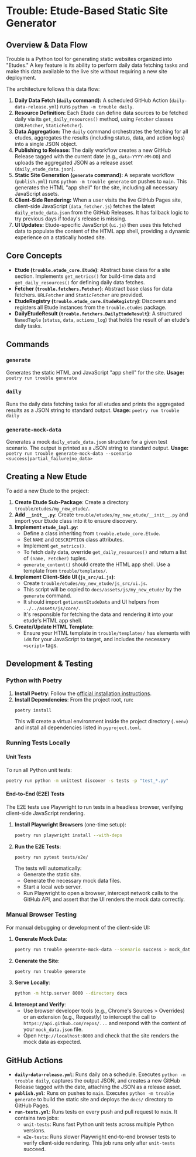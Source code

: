 # Trouble: Etude-Based Static Site Generator

## Overview & Data Flow

Trouble is a Python tool for generating static websites organized into "Etudes." A key feature is its ability to perform daily data fetching tasks and make this data available to the live site without requiring a new site deployment.

The architecture follows this data flow:
1.  **Daily Data Fetch (`daily` command):** A scheduled GitHub Action (`daily-data-release.yml`) runs `python -m trouble daily`.
2.  **Resource Definition:** Each Etude can define data sources to be fetched daily via its `get_daily_resources()` method, using `Fetcher` classes (`URLFetcher`, `StaticFetcher`).
3.  **Data Aggregation:** The `daily` command orchestrates the fetching for all etudes, aggregates the results (including status, data, and action logs) into a single JSON object.
4.  **Publishing to Release:** The daily workflow creates a new GitHub Release tagged with the current date (e.g., `data-YYYY-MM-DD`) and uploads the aggregated JSON as a release asset (`daily_etude_data.json`).
5.  **Static Site Generation (`generate` command):** A separate workflow (`publish.yml`) runs `python -m trouble generate` on pushes to `main`. This generates the HTML "app shell" for the site, including all necessary JavaScript assets.
6.  **Client-Side Rendering:** When a user visits the live GitHub Pages site, client-side JavaScript (`data_fetcher.js`) fetches the latest `daily_etude_data.json` from the GitHub Releases. It has fallback logic to try previous days if today's release is missing.
7.  **UI Updates:** Etude-specific JavaScript (`ui.js`) then uses this fetched data to populate the content of the HTML app shell, providing a dynamic experience on a statically hosted site.

## Core Concepts

*   **Etude (`trouble.etude_core.Etude`)**: Abstract base class for a site section. Implements `get_metrics()` for build-time data and `get_daily_resources()` for defining daily data fetches.
*   **Fetcher (`trouble.fetchers.Fetcher`)**: Abstract base class for data fetchers. `URLFetcher` and `StaticFetcher` are provided.
*   **EtudeRegistry (`trouble.etude_core.EtudeRegistry`)**: Discovers and registers all Etude instances from the `trouble.etudes` package.
*   **DailyEtudeResult (`trouble.fetchers.DailyEtudeResult`)**: A structured `NamedTuple` (`status`, `data`, `actions_log`) that holds the result of an etude's daily tasks.

## Commands

### `generate`
Generates the static HTML and JavaScript "app shell" for the site.
**Usage:** `poetry run trouble generate`

### `daily`
Runs the daily data fetching tasks for all etudes and prints the aggregated results as a JSON string to standard output.
**Usage:** `poetry run trouble daily`

### `generate-mock-data`
Generates a mock `daily_etude_data.json` structure for a given test scenario. The output is printed as a JSON string to standard output.
**Usage:** `poetry run trouble generate-mock-data --scenario <success|partial_failure|no_data>`

## Creating a New Etude

To add a new Etude to the project:

1.  **Create Etude Sub-Package**: Create a directory `trouble/etudes/my_new_etude/`.
2.  **Add `__init__.py`**: Create `trouble/etudes/my_new_etude/__init__.py` and import your Etude class into it to ensure discovery.
3.  **Implement `etude_impl.py`**:
    *   Define a class inheriting from `trouble.etude_core.Etude`.
    *   Set `NAME` and `DESCRIPTION` class attributes.
    *   Implement `get_metrics()`.
    *   To fetch daily data, override `get_daily_resources()` and return a list of `(name, Fetcher)` tuples.
    *   `generate_content()` should create the HTML app shell. Use a template from `trouble/templates/`.
4.  **Implement Client-Side UI (`js_src/ui.js`)**:
    *   Create `trouble/etudes/my_new_etude/js_src/ui.js`.
    *   This script will be copied to `docs/assets/js/my_new_etude/` by the `generate` command.
    *   It should import `getLatestEtudeData` and UI helpers from `../../assets/js/core/`.
    *   It's responsible for fetching the data and rendering it into your etude's HTML app shell.
5.  **Create/Update HTML Template**:
    *   Ensure your HTML template in `trouble/templates/` has elements with `id`s for your JavaScript to target, and includes the necessary `<script>` tags.

## Development & Testing

### Python with Poetry

1.  **Install Poetry**: Follow the [official installation instructions](https://python-poetry.org/docs/#installation).
2.  **Install Dependencies**: From the project root, run:
    ```bash
    poetry install
    ```
    This will create a virtual environment inside the project directory (`.venv`) and install all dependencies listed in `pyproject.toml`.

### Running Tests Locally

#### Unit Tests
To run all Python unit tests:
```bash
poetry run python -m unittest discover -s tests -p "test_*.py"
```

#### End-to-End (E2E) Tests
The E2E tests use Playwright to run tests in a headless browser, verifying client-side JavaScript rendering.

1.  **Install Playwright Browsers** (one-time setup):
    ```bash
    poetry run playwright install --with-deps
    ```
2.  **Run the E2E Tests**:
    ```bash
    poetry run pytest tests/e2e/
    ```
    The tests will automatically:
    *   Generate the static site.
    *   Generate the necessary mock data files.
    *   Start a local web server.
    *   Run Playwright to open a browser, intercept network calls to the GitHub API, and assert that the UI renders the mock data correctly.

### Manual Browser Testing
For manual debugging or development of the client-side UI:

1.  **Generate Mock Data**:
    ```bash
    poetry run trouble generate-mock-data --scenario success > mock_data.json
    ```
2.  **Generate the Site**:
    ```bash
    poetry run trouble generate
    ```
3.  **Serve Locally**:
    ```bash
    python -m http.server 8000 --directory docs
    ```
4.  **Intercept and Verify**:
    *   Use browser developer tools (e.g., Chrome's Sources > Overrides) or an extension (e.g., Requestly) to intercept the call to `https://api.github.com/repos/...` and respond with the content of your `mock_data.json` file.
    *   Open `http://localhost:8000` and check that the site renders the mock data as expected.

## GitHub Actions

*   **`daily-data-release.yml`**: Runs daily on a schedule. Executes `python -m trouble daily`, captures the output JSON, and creates a new GitHub Release tagged with the date, attaching the JSON as a release asset.
*   **`publish.yml`**: Runs on pushes to `main`. Executes `python -m trouble generate` to build the static site and deploys the `docs/` directory to GitHub Pages.
*   **`run-tests.yml`**: Runs tests on every push and pull request to `main`. It contains two jobs:
    *   `unit-tests`: Runs fast Python unit tests across multiple Python versions.
    *   `e2e-tests`: Runs slower Playwright end-to-end browser tests to verify client-side rendering. This job runs only after `unit-tests` succeed.
